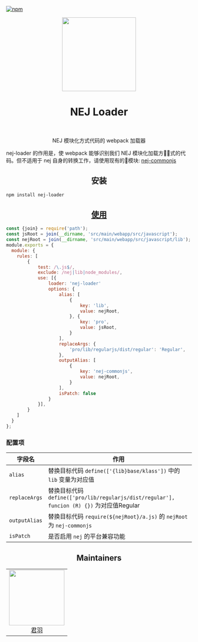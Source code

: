 [![npm][npm]][npm-url]

<div align="center">
  <!-- replace with accurate logo e.g from https://worldvectorlogo.com/ -->
  <a href="https://github.com/webpack/webpack">
    <img width="200" height="200" vspace="" hspace="25"
      src="https://cdn.rawgit.com/webpack/media/e7485eb2/logo/icon.svg">
  </a>
  <h1>NEJ Loader</h1>
  <p>NEJ 模块化方式代码的 webpack 加载器<p>
</div>

nej-loader 的作用是，使 webpack 能够识别我们 NEJ 模块化加载方式的代码。但不适用于 nej 自身的转换工作，请使用现有的模块: [nej-commonjs](https://www.npmjs.com/package/nej-commonjs)

<h2 align="center">安装</h2>

```bash
npm install nej-loader
```

<h2 align="center"><a href="https://webpack.js.org/concepts/loaders">使用</a></h2>

```javascript
const {join} = require('path');
const jsRoot = join(__dirname, 'src/main/webapp/src/javascript');
const nejRoot = join(__dirname, 'src/main/webapp/src/javascript/lib');
module.exports = {
  module: {
    rules: [
        { 
            test: /\.js$/, 
            exclude: /nej|lib|node_modules/,
            use: [{
                loader: 'nej-loader'
                options: {
                    alias: [
                        {
                            key: 'lib',
                            value: nejRoot,
                        }, {
                            key: 'pro',
                            value: jsRoot,
                        }
                    ], 
                    replaceArgs: {
                        'pro/lib/regularjs/dist/regular': 'Regular',
                    },
                    outputAlias: [
                        {
                            key: 'nej-commonjs',
                            value: nejRoot,
                        }
                    ],
                    isPatch: false
                }
            }],
        }
    ]
  }
};
```

### 配置项

字段名 | 作用
------------|-------
`alias` | 替换目标代码 `define(['{lib}base/klass'])` 中的 `lib` 变量为对应值
`replaceArgs` | 替换目标代码 `define(['pro/lib/regularjs/dist/regular'], funcion (R) {})` 为对应值Regular
`outputAlias` | 替换目标代码 `require(${nejRoot}/a.js)` 的 `nejRoot` 为 `nej-commonjs`
`isPatch` | 是否启用 `nej` 的平台兼容功能


<h2 align="center">Maintainers</h2>

<table>
  <tbody>
    <tr>
      <td align="center">
        <img width="150" height="150"
        src="https://avatars2.githubusercontent.com/u/10825163?v=4&s=150">
        </br>
        <a href="https://github.com/Imhype">君羽</a>
      </td>
    </tr>
  <tbody>
</table>


[npm]: https://img.shields.io/npm/v/nej-loader.svg
[npm-url]: https://npmjs.com/package/nej-loader
